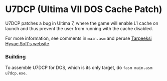 # U7DCP (Ultima VII DOS Cache Patch)
U7DCP patches a bug in Ultima 7, where the game will enable L1 cache on launch and thus prevent the user from running with the cache disabled.

For more information, see comments in ```main.asm``` and peruse [Tarpeeksi Hyvae Soft's website](http://tarpeeksihyvaesoft.com/soft).

### Building
To assemble U7DCP for DOS, which is its only target, do ```fasm main.asm u7dcp.exe```.
